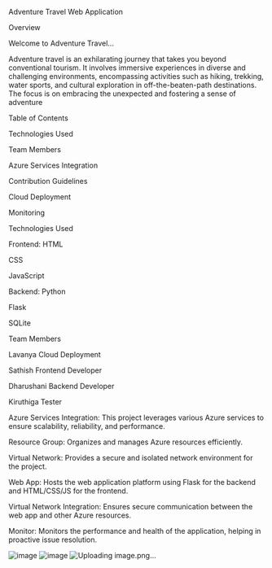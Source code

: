 Adventure Travel Web Application

Overview

Welcome to Adventure Travel...

Adventure travel is an exhilarating journey that takes you beyond conventional tourism. It involves immersive experiences in diverse and challenging environments, encompassing activities such as hiking, trekking, water sports, and cultural exploration in off-the-beaten-path destinations. The focus is on embracing the unexpected and fostering a sense of adventure

Table of Contents

Technologies Used

Team Members

Azure Services Integration

Contribution Guidelines

Cloud Deployment

Monitoring

Technologies Used

Frontend:
HTML

CSS

JavaScript

Backend:
Python

Flask

SQLite

Team Members

Lavanya Cloud Deployment

Sathish Frontend Developer

Dharushani Backend Developer

Kiruthiga Tester

Azure Services Integration:
This project leverages various Azure services to ensure scalability, reliability, and performance.

Resource Group:
Organizes and manages Azure resources efficiently.

Virtual Network:
Provides a secure and isolated network environment for the project.

Web App:
Hosts the web application platform using Flask for the backend and HTML/CSS/JS for the frontend.

Virtual Network Integration:
Ensures secure communication between the web app and other Azure resources.

Monitor:
Monitors the performance and health of the application, helping in proactive issue resolution.





![image](https://github.com/lavanya2481/Adventure_travel/assets/153826676/118932cb-ccca-473e-8781-897c125f853e)
![image](https://github.com/lavanya2481/Adventure_travel/assets/153826676/8499abe5-9707-4200-bf9e-aabf936b4dd1)
![Uploading image.png…]()






